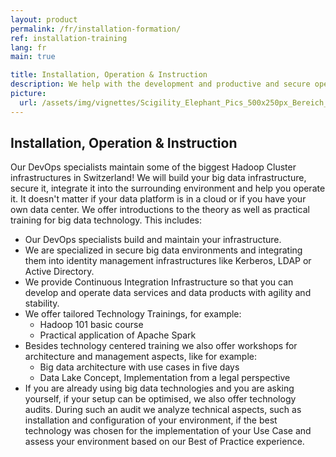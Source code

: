 ```yaml
---
layout: product
permalink: /fr/installation-formation/
ref: installation-training
lang: fr
main: true

title: Installation, Operation & Instruction
description: We help with the development and productive and secure operation of your big data infrastructure. We instruct you and your staff and make you fit for the new challenge. 
picture:
  url: /assets/img/vignettes/Scigility_Elephant_Pics_500x250px_Bereich_2.jpg
---
```


## Installation, Operation & Instruction 

Our DevOps specialists maintain some of the biggest Hadoop Cluster infrastructures in Switzerland! We will build your big data infrastructure, secure it, integrate it into the surrounding environment and help you operate it. It doesn't matter if your data platform is in a cloud or if you have your own data center. We offer introductions to the theory as well as practical training for big data technology. This includes: 

- Our DevOps specialists build and maintain your infrastructure.
- We are specialized in secure big data environments and integrating them into identity management infrastructures like Kerberos, LDAP or Active Directory. 
- We provide Continuous Integration Infrastructure so that you can develop and operate data services and data products with agility and stability. 
- We offer tailored Technology Trainings, for example:
	- Hadoop 101 basic course
	- Practical application of Apache Spark
- Besides technology centered training we also offer workshops for architecture and management aspects, like for example: 
	- Big data architecture with use cases in five days
	- Data Lake Concept, Implementation from a legal perspective
- If you are already using big data technologies and you are asking yourself, if your setup can be optimised, we also offer technology audits. During such an audit we analyze technical aspects, such as installation and configuration of your environment, if the best technology was chosen for the implementation of your Use Case and assess your environment based on our Best of Practice experience. 
